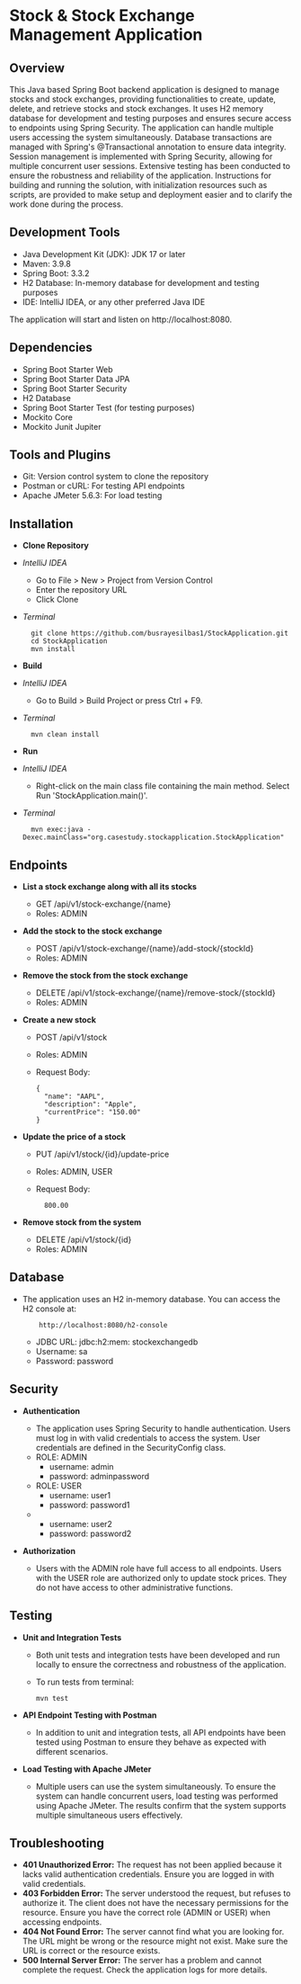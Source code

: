 # Stock & Stock Exchange Management Application

## Overview

This Java based Spring Boot backend application is designed to manage stocks and stock exchanges, providing functionalities to create, update, delete, and retrieve stocks and stock exchanges. 
It uses H2 memory database for development and testing purposes and ensures secure access to endpoints using Spring Security. 
The application can handle multiple users accessing the system simultaneously. Database transactions are managed with Spring's @Transactional annotation to ensure data integrity. 
Session management is implemented with Spring Security, allowing for multiple concurrent user sessions. Extensive testing has been conducted to ensure the robustness and reliability of the application.
Instructions for building and running the solution, with initialization resources such as scripts, are provided to make setup and deployment easier and to clarify the work done during the process.

## Development Tools
* Java Development Kit (JDK): JDK 17 or later
* Maven: 3.9.8 
* Spring Boot: 3.3.2 
* H2 Database: In-memory database for development and testing purposes
* IDE: IntelliJ IDEA, or any other preferred Java IDE

The application will start and listen on http://localhost:8080.

## Dependencies
* Spring Boot Starter Web
* Spring Boot Starter Data JPA
* Spring Boot Starter Security
* H2 Database
* Spring Boot Starter Test (for testing purposes)
* Mockito Core
* Mockito Junit Jupiter

## Tools and Plugins
* Git: Version control system to clone the repository
* Postman or cURL: For testing API endpoints
* Apache JMeter 5.6.3: For load testing

## Installation

* **Clone Repository**
* *IntelliJ IDEA*
  - Go to File > New > Project from Version Control
  - Enter the repository URL
  - Click Clone
    
* *Terminal*

        git clone https://github.com/busrayesilbas1/StockApplication.git
        cd StockApplication
        mvn install

* **Build**
* *IntelliJ IDEA*
  - Go to Build > Build Project or press Ctrl + F9. 
* *Terminal*
  
        mvn clean install

* **Run**
* *IntelliJ IDEA*
  - Right-click on the main class file containing the main method. Select Run 'StockApplication.main()'. 
* *Terminal*
  
        mvn exec:java -Dexec.mainClass="org.casestudy.stockapplication.StockApplication"

## Endpoints
* **List a stock exchange along with all its stocks**
  - GET /api/v1/stock-exchange/{name}
  - Roles: ADMIN

* **Add the stock to the stock exchange**
  - POST /api/v1/stock-exchange/{name}/add-stock/{stockId}
  - Roles: ADMIN

* **Remove the stock from the stock exchange**
  - DELETE /api/v1/stock-exchange/{name}/remove-stock/{stockId}
  - Roles: ADMIN

* **Create a new stock**
  - POST /api/v1/stock
  - Roles: ADMIN
  - Request Body:

        {
          "name": "AAPL",
          "description": "Apple",
          "currentPrice": "150.00"
        }

* **Update the price of a stock**
  - PUT /api/v1/stock/{id}/update-price
  - Roles: ADMIN, USER
  - Request Body:
    
          800.00
        
* **Remove stock from the system**
  - DELETE /api/v1/stock/{id}
  - Roles: ADMIN

## Database
* The application uses an H2 in-memory database. You can access the H2 console at:
    
          http://localhost:8080/h2-console

  - JDBC URL: jdbc:h2:mem: stockexchangedb 
  - Username: sa
  - Password: password
    
## Security
* **Authentication**
  - The application uses Spring Security to handle authentication. Users must log in with valid credentials to access the system. User credentials are defined in the SecurityConfig class.
  - ROLE: ADMIN
    - username: admin
    - password: adminpassword
  - ROLE: USER
    - username: user1
    - password: password1
  - 
    - username: user2
    - password: password2
    
    
* **Authorization**
  - Users with the ADMIN role have full access to all endpoints. Users with the USER role are authorized only to update stock prices. They do not have access to other administrative functions.

## Testing
* **Unit and Integration Tests**
  - Both unit tests and integration tests have been developed and run locally to ensure the correctness and robustness of the application.
  - To run tests from terminal:

        mvn test
        
* **API Endpoint Testing with Postman**
  - In addition to unit and integration tests, all API endpoints have been tested using Postman to ensure they behave as expected with different scenarios.

* **Load Testing with Apache JMeter** 
  - Multiple users can use the system simultaneously. To ensure the system can handle concurrent users, load testing was performed using Apache JMeter. The results confirm that the system supports multiple simultaneous users effectively.

## Troubleshooting
* **401 Unauthorized Error:** The request has not been applied because it lacks valid authentication credentials. Ensure you are logged in with valid credentials. 
* **403 Forbidden Error:** The server understood the request, but refuses to authorize it. The client does not have the necessary permissions for the resource. Ensure you have the correct role (ADMIN or USER) when accessing endpoints.
* **404 Not Found Error:** The server cannot find what you are looking for. The URL might be wrong or the resource might not exist. Make sure the URL is correct or the resource exists.
* **500 Internal Server Error:** The server has a problem and cannot complete the request. Check the application logs for more details.
